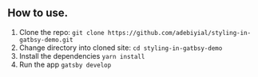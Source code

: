 ## How to use.

1. Clone the repo: `git clone https://github.com/adebiyial/styling-in-gatbsy-demo.git`
2. Change directory into cloned site: `cd styling-in-gatbsy-demo`
3. Install the dependencies `yarn install`
4. Run the app `gatsby develop`
